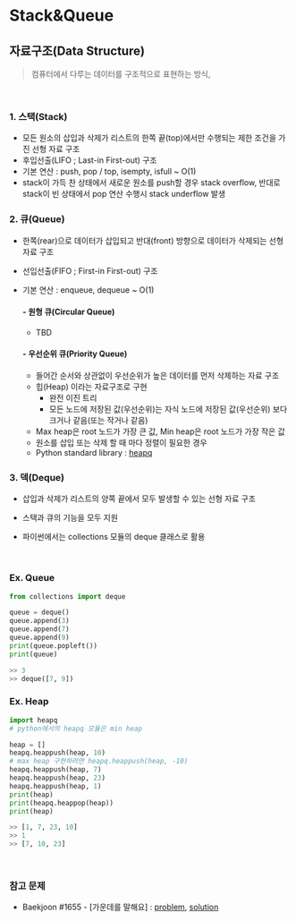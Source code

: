 # Stack&Queue

## 자료구조(Data Structure)

> 컴퓨터에서 다루는 데이터를 구조적으로 표현하는 방식, 

<br>

### 1. 스택(Stack)

- 모든 원소의 삽입과 삭제가 리스트의 한쪽 끝(top)에서만 수행되는 제한 조건을 가진 선형 자료 구조
- 후입선출(LIFO ; Last-in First-out) 구조
- 기본 연산 : push, pop / top, isempty, isfull ~ O(1)
- stack이 가득 찬 상태에서 새로운 원소를 push할 경우 stack overflow, 반대로 stack이 빈 상태에서 pop 연산 수행시 stack underflow 발생

### 2. 큐(Queue)

- 한쪽(rear)으로 데이터가 삽입되고 반대(front) 방향으로 데이터가 삭제되는 선형 자료 구조

- 선입선출(FIFO ; First-in First-out) 구조

- 기본 연산 : enqueue, dequeue ~ O(1)

  #### - 원형 큐(Circular Queue)

  - TBD

  #### - 우선순위 큐(Priority Queue)

  - 들어간 순서와 상관없이 우선순위가 높은 데이터를 먼저 삭제하는 자료 구조
  - 힙(Heap) 이라는 자료구조로 구현
    - 완전 이진 트리
    - 모든 노드에 저장된 값(우선순위)는 자식 노드에 저장된 값(우선순위) 보다 크거나 같음(또는 작거나 같음)
  - Max heap은 root 노드가 가장 큰 값, Min heap은 root 노드가 가장 작은 값
  - 원소를 삽입 또는 삭제 할 때 마다 정렬이 필요한 경우
  - Python standard library : [heapq](https://docs.python.org/ko/3/library/heapq.html)

### 3. 덱(Deque)

- 삽입과 삭제가 리스트의 양쪽 끝에서 모두 발생할 수 있는 선형 자료 구조
- 스택과 큐의 기능을 모두 지원

- 파이썬에서는 collections 모듈의 deque 클래스로 활용

<br>

### Ex. Queue

```python
from collections import deque

queue = deque()
queue.append(3)
queue.append(7)
queue.append(9)
print(queue.popleft())
print(queue)

>> 3
>> deque([7, 9])
```

### Ex. Heap

```python
import heapq
# python에서의 heapq 모듈은 min heap

heap = []
heapq.heappush(heap, 10)
# max heap 구현하려면 heapq.heappush(heap, -10)
heapq.heappush(heap, 7)
heapq.heappush(heap, 23)
heapq.heappush(heap, 1)
print(heap)
print(heapq.heappop(heap))
print(heap)

>> [1, 7, 23, 10]
>> 1
>> [7, 10, 23]
```

<br>

### 참고 문제

- Baekjoon #1655 - [가운데를 말해요] : [problem](https://www.acmicpc.net/problem/1655), [solution]()


